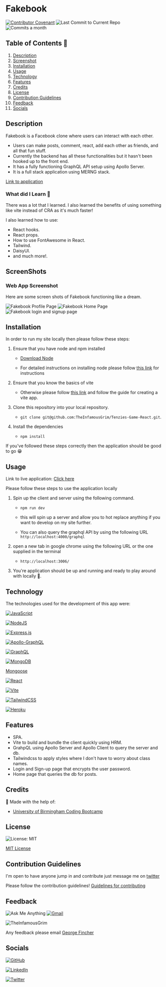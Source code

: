 # Fakebook

[![Contributor Covenant](https://img.shields.io/badge/Contributor%20Covenant-2.1-4baaaa.svg)](code_of_conduct.md)
![Last Commit to Current Repo](https://img.shields.io/github/last-commit/TheInfamousGrim/Fakebook)
![Commits a month](https://img.shields.io/github/commit-activity/m/TheInfamousGrim/Fakebook)

## Table of Contents 📃

1. [Description](#description)
2. [Screenshot](#screenshots)
3. [Installation](#installation)
4. [Usage](#usage)
5. [Technology](#technology)
6. [Features](#features)
7. [Credits](#credits)
8. [License](#license)
9. [Contribution Guidelines](#contribution-guidelines)
10. [Feedback](#feedback)
11. [Socials](#socials)

## Description

Fakebook is a Facebook clone where users can interact with each other.

- Users can make posts, comment, react, add each other as friends, and all that fun stuff.
- Currently the backend has all these functionalities but it hasn't been hooked up to the front end.
- It has a fully functioning GraphQL API setup using Apollo Server.
- It is a full stack application using MERNG stack.

[Link to application](https://agile-taiga-04390.herokuapp.com/login)

### What did I Learn 🏫

There was a lot that I learned. I also learned the benefits of using something like vite instead of CRA as it's much faster!

I also learned how to use:

- React hooks.
- React props.
- How to use FontAwesome in React.
- Tailwind.
- DaisyUI.
- and much more!.

## ScreenShots

### Web App Screenshot

Here are some screen shots of Fakebook functioning like a dream.

![Fakebook Profile Page](./assets/Images/Fakebook%20Screenshot%20%231.png)
![Fakebook Home Page](./assets/Images/Fakebook%20Screenshot%20%232.png)
![Fakebook login and signup page](./assets/Images/Fakebook%20Screenshot%20%233.png)

## Installation

In order to run my site locally then please follow these steps:

1. Ensure that you have node and npm installed

   - [Download Node](https://nodejs.org/en/download/)

   - For detailed instructions on installing node please follow [this link](https://docs.npmjs.com/downloading-and-installing-node-js-and-npm) for instructions

2. Ensure that you know the basics of vite

   - Otherwise please follow [this link](https://vitejs.dev/guide/) and follow the guide for creating a vite app.

3. Clone this repository into your local repository.

   - `git clone git@github.com:TheInfamousGrim/Tenzies-Game-React.git`.

4. Install the dependencies

   - `npm install`

If you've followed these steps correctly then the application should be good to go 😁

## Usage

Link to live application: [Click here](https://agile-taiga-04390.herokuapp.com/login)

Please follow these steps to use the application locally

1. Spin up the client and server using the following command.

   - `npm run dev`

   - this will spin up a server and allow you to hot replace anything if you want to develop on my site further.

   - You can also query the graphql API by using the following URL `http://localhost:4000/graphql`

2. open a new tab in google chrome using the following URL or the one supplied in the terminal

   - `http://localhost:3006/`

3. You're application should be up and running and ready to play around with locally 🎉.

## Technology

The technologies used for the development of this app were:

[![JavaScript](https://img.shields.io/badge/JavaScript-323330?style=for-the-badge&logo=javascript&logoColor=F7DF1E)](https://www.javascript.com/)

[![NodeJS](https://img.shields.io/badge/node.js-6DA55F?style=for-the-badge&logo=node.js&logoColor=white)](https://nodejs.org/en/)

[![Express.js](https://img.shields.io/badge/express.js-%23404d59.svg?style=for-the-badge&logo=express&logoColor=%2361DAFB)](https://expressjs.com/)

[![Apollo-GraphQL](https://img.shields.io/badge/-ApolloGraphQL-311C87?style=for-the-badge&logo=apollo-graphql)](https://www.apollographql.com/)

[![GraphQL](https://img.shields.io/badge/-GraphQL-E10098?style=for-the-badge&logo=graphql&logoColor=white)](https://graphql.org/)

[![MongoDB](https://img.shields.io/badge/MongoDB-%234ea94b.svg?style=for-the-badge&logo=mongodb&logoColor=white)](https://www.mongodb.com/)

[Mongoose](https://mongoosejs.com/)

[![React](https://img.shields.io/badge/react-%2320232a.svg?style=for-the-badge&logo=react&logoColor=%2361DAFB)](https://reactjs.org/)

[![Vite](https://img.shields.io/badge/vite-%23646CFF.svg?style=for-the-badge&logo=vite&logoColor=white)](https://vitejs.dev/)

[![TailwindCSS](https://img.shields.io/badge/tailwindcss-%2338B2AC.svg?style=for-the-badge&logo=tailwind-css&logoColor=white)](https://tailwindcss.com/)

[![Heroku](https://img.shields.io/badge/heroku-%23430098.svg?style=for-the-badge&logo=heroku&logoColor=white)](https://www.heroku.com/platform)

## Features

- SPA.
- Vite to build and bundle the client quickly using HRM.
- GrahpQL using Apollo Server and Apollo Client to query the server and db.
- Tailwindcss to apply styles where I don't have to worry about class names.
- Login and Sign-up page that encrypts the user password.
- Home page that queries the db for posts.

## Credits

🙏 Made with the help of:

- [University of Birmingham Coding Bootcamp](https://bootcamp.birmingham.ac.uk/coding/landing/?s=Google-Brand&dki=Learn%20coding%20and%20more%20online&pkw=university%20of%20birmingham%20coding%20bootcamp&pcrid=454943464513&pmt=e&utm_source=google&utm_medium=cpc&utm_campaign=GGL%7CUNIVERSITY-OF-BIRMINGHAM%7CSEM%7CCODING%7C-%7COFL%7CTIER-1%7CALL%7CBRD%7CEXACT%7CCore%7CBootcamp&utm_term=university%20of%20birmingham%20coding%20bootcamp&s=google&k=university%20of%20birmingham%20coding%20bootcamp&utm_adgroupid=105037008614&utm_locationphysicalms=9045530&utm_matchtype=e&utm_network=g&utm_device=c&utm_content=454943464513&utm_placement=&gclid=Cj0KCQjw8e-gBhD0ARIsAJiDsaWOW8uRLSYKSwvbCPNIOO8sfV9XzcpfyS5OmH2GSdA9d4wIT6-wj1kaAi0BEALw_wcB&gclsrc=aw.ds)

## License

![License: MIT](https://img.shields.io/github/license/TheInfamousGrim/fakebook?color=yellow)

[MIT License](/LICENSE)

## Contribution Guidelines

I'm open to have anyone jump in and contribute just message me on [twitter](https://twitter.com/GrimFunk69)

Please follow the contribution guidelines!
[Guidelines for contributing](/code_of_conduct.md)

## Feedback

![Ask Me Anything](https://img.shields.io/badge/Ask%20me-anything-1abc9c.svg)
[![Gmail](https://img.shields.io/badge/Gmail-D14836?style=for-the-badge&logo=gmail&logoColor=white)](mailto:george@grimfunky.dev)

<img src="https://avatars.githubusercontent.com/u/89855075?v=4" alt="TheInfamousGrim">

Any feedback please email [George Fincher](mailto:george@grimfunky.dev)

## Socials

[![GitHub](https://img.shields.io/badge/github-%23121011.svg?style=for-the-badge&logo=github&logoColor=white)](https://api.github.com/users/TheInfamousGrim)

[![LinkedIn](https://img.shields.io/badge/linkedin-%230077B5.svg?style=for-the-badge&logo=linkedin&logoColor=white)](https://www.linkedin.com/in/george-fincher-aa7869214/)

[![Twitter](https://img.shields.io/badge/Twitter-%231DA1F2.svg?style=for-the-badge&logo=Twitter&logoColor=white)](https://twitter.com/GrimFunk69)
